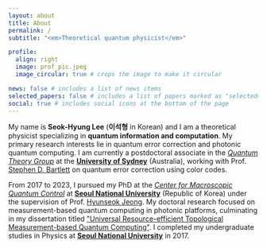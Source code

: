 ```yaml
---
layout: about
title: About
permalink: /
subtitle: "<em>Theoretical quantum physicist</em>"

profile:
  align: right
  image: prof_pic.jpeg
  image_circular: true # crops the image to make it circular

news: false # includes a list of news items
selected_papers: false # includes a list of papers marked as "selected={true}"
social: true # includes social icons at the bottom of the page
---
```


My name is **Seok-Hyung Lee** (**이석형** in Korean) and I am a theoretical physicist specializing in **quantum information and computation**. 
My primary research interests lie in quantum error correction and photonic quantum computing. 
I am currently a postdoctoral associate in the _[Quantum Theory Group](https://quantum.sydney.edu.au)_ at the **[University of Sydney](https://www.google.co.kr/search?q=university+of+sydney)** (Australia), working with Prof. [Stephen D. Bartlett](https://www.sydney.edu.au/science/about/our-people/academic-staff/stephen-bartlett.html) on quantum error correction using color codes.

From 2017 to 2023, I pursued my PhD at the _[Center for Macroscopic Quantum Control](http://cmqc.snu.ac.kr)_ at **[Seoul National University](https://www.snu.ac.kr)** (Republic of Korea) under the supervision of Prof. [Hyunseok Jeong](https://physics.snu.ac.kr/hjeong/). 
My doctoral research focused on measurement-based quantum computing in photonic platforms, culminating in my dissertation titled ["Universal Resource-efficient Topological Measurement-based Quantum Computing"](https://s-space.snu.ac.kr/handle/10371/194330). 
I completed my undergraduate studies in Physics at **[Seoul National University](https://www.snu.ac.kr)** in 2017.